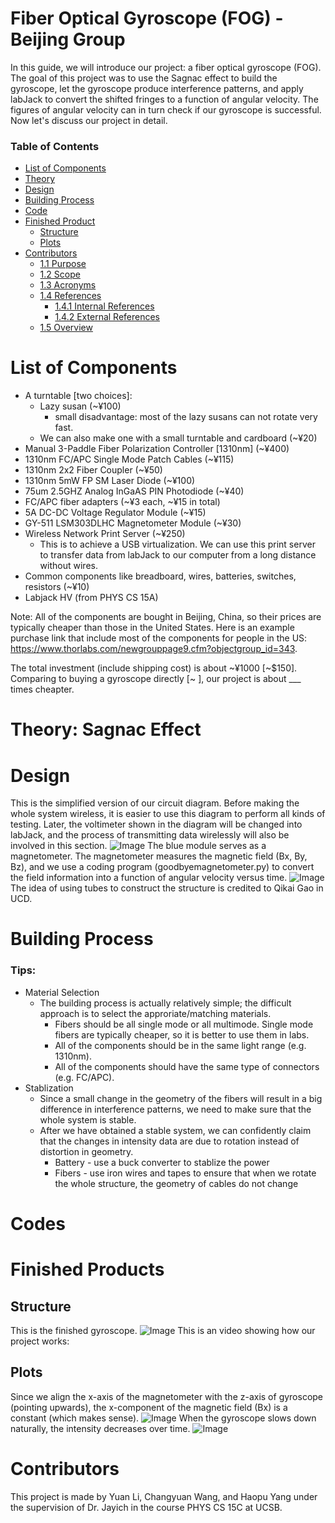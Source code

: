 # Fiber Optical Gyroscope (FOG) - Beijing Group
In this guide, we will introduce our project: a fiber optical gyroscope (FOG). The goal of this project was to use the Sagnac effect to build the gyroscope, let the gyroscope produce interference patterns, and apply labJack to convert the shifted fringes to a function of angular velocity. The figures of angular velocity can in turn check if our gyroscope is successful. Now let's discuss our project in detail.


### Table of Contents

- [List of Components](#1-list-of-components)
- [Theory](#2-theory)
- [Design](#3-design)
- [Building Process](#4-building-process)
- [Code](#5-code)
- [Finished Product](#6-finished-project)
  * [Structure](#61-structure)
  * [Plots](#61-plots)
- [Contributors](#6-contributors)
  * [1.1 Purpose](#11-purpose)
  * [1.2 Scope](#12-scope)
  * [1.3 Acronyms](#13-acronyms)
  * [1.4 References](#14-references)
    + [1.4.1 Internal References](#141-internal-references)
    + [1.4.2 External References](#142-external-references)
  * [1.5 Overview](#15-overview)

# List of Components

- A turntable [two choices]:
  * Lazy susan (~¥100)
    + small disadvantage: most of the lazy susans can not rotate very fast.
  * We can also make one with a small turntable and cardboard (~¥20)
- Manual 3-Paddle Fiber Polarization Controller [1310nm] (~¥400)
- 1310nm FC/APC Single Mode Patch Cables (~¥115)
- 1310nm 2x2 Fiber Coupler (~¥50)
- 1310nm 5mW FP SM Laser Diode (~¥100)
- 75um 2.5GHZ Analog InGaAS PIN Photodiode (~¥40)
- FC/APC fiber adapters (~¥3 each, ~¥15 in total)
- 5A DC-DC Voltage Regulator Module (~¥15)
- GY-511 LSM303DLHC Magnetometer Module (~¥30)
- Wireless Network Print Server (~¥250)
  * This is to achieve a USB virtualization. We can use this print server to transfer data from labJack to our computer from a long distance without wires.
- Common components like breadboard, wires, batteries, switches, resistors (~¥10)
- Labjack HV (from PHYS CS 15A)

Note:
All of the components are bought in Beijing, China, so their prices are typically cheaper than those in the United States. Here is an example purchase link that include most of the components for people in the US: https://www.thorlabs.com/newgrouppage9.cfm?objectgroup_id=343.

The total investment (include shipping cost) is about ~¥1000 [~$150]. Comparing to buying a gyroscope directly [~  ], our project is about ___ times cheapter. 

# Theory: Sagnac Effect

# Design
This is the simplified version of our circuit diagram. Before making the whole system wireless, it is easier to use this diagram to perform all kinds of testing. Later, the voltimeter shown in the diagram will be changed into labJack, and the process of transmitting data wirelessly will also be involved in this section.
![Image](https://github.com/Changyuan-Wang/Fiber-Optical-Gyroscope---Beijing-Group/raw/main/IMG/Circuit%20Diagram%20-%20Testing.png)
The blue module serves as a magnetometer. The magnetometer measures the magnetic field (Bx, By, Bz), and we use a coding program (goodbyemagnetometer.py) to convert the field information into a function of angular velocity versus time.
![Image](https://github.com/Changyuan-Wang/Fiber-Optical-Gyroscope---Beijing-Group/raw/main/IMG/LabJack%20%26%20Magnetometer.png)
The idea of using tubes to construct the structure is credited to Qikai Gao in UCD.


# Building Process
### Tips:
  - Material Selection  
    - The building process is actually relatively simple; the difficult approach is to select the approriate/matching materials.
      * Fibers should be all single mode or all multimode. Single mode fibers are typically cheaper, so it is better to use them in labs.
      * All of the components should be in the same light range (e.g. 1310nm).
      * All of the components should have the same type of connectors (e.g. FC/APC).
  - Stablization  
    - Since a small change in the geometry of the fibers will result in a big difference in interference patterns, we need to make sure that the whole system is stable.
    - After we have obtained a stable system, we can confidently claim that the changes in intensity data are due to rotation instead of distortion in geometry.
      + Battery - use a buck converter to stablize the power
      + Fibers - use iron wires and tapes to ensure that when we rotate the whole structure, the geometry of cables do not change

# Codes

# Finished Products
## Structure
This is the finished gyroscope.
![Image](https://github.com/Changyuan-Wang/Fiber-Optical-Gyroscope---Beijing-Group/raw/main/IMG/Structure.jpeg)
This is an video showing how our project works:


## Plots
Since we align the x-axis of the magnetometer with the z-axis of gyroscope (pointing upwards), the x-component of the magnetic field (Bx) is a constant (which makes sense).
![Image](https://github.com/Changyuan-Wang/Fiber-Optical-Gyroscope---Beijing-Group/raw/main/IMG/Magnetic%20Field%20(Bx%2C%20By%2C%20Bz).png)
When the gyroscope slows down naturally, the intensity decreases over time.
![Image](https://github.com/Changyuan-Wang/Fiber-Optical-Gyroscope---Beijing-Group/raw/main/IMG/Intensity%20v.s.%20Time%20(slows%20down).png)


# Contributors
This project is made by Yuan Li, Changyuan Wang, and Haopu Yang under the supervision of Dr. Jayich in the course PHYS CS 15C at UCSB.
